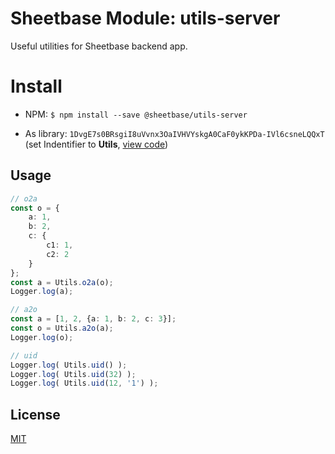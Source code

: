 # Sheetbase Module: utils-server

Useful utilities for Sheetbase backend app.

# Install

- NPM: ``$ npm install --save @sheetbase/utils-server``

- As library: ``1DvgE7s0BRsgiI8uVvnx3OaIVHVYskgA0CaF0ykKPDa-IVl6csneLQQxT`` (set Indentifier to **Utils**, [view code](https://script.google.com/d/1DvgE7s0BRsgiI8uVvnx3OaIVHVYskgA0CaF0ykKPDa-IVl6csneLQQxT/edit?usp=sharing))

## Usage

```ts
// o2a
const o = {
	a: 1,
	b: 2,
	c: {
		c1: 1,
		c2: 2
	}
};
const a = Utils.o2a(o);
Logger.log(a);

// a2o
const a = [1, 2, {a: 1, b: 2, c: 3}];
const o = Utils.a2o(a);
Logger.log(o);

// uid
Logger.log( Utils.uid() );
Logger.log( Utils.uid(32) );
Logger.log( Utils.uid(12, '1') );

```

## License

[MIT][license-url]

[license-url]: https://github.com/sheetbase/module-utils-server/blob/master/LICENSE